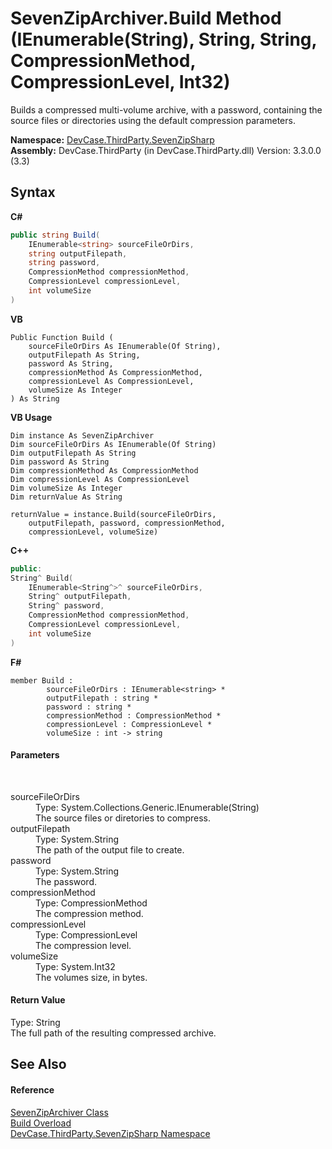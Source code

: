 # SevenZipArchiver.Build Method (IEnumerable(String), String, String, CompressionMethod, CompressionLevel, Int32)
 

Builds a compressed multi-volume archive, with a password, containing the source files or directories using the default compression parameters.

**Namespace:**&nbsp;<a href="N_DevCase_ThirdParty_SevenZipSharp">DevCase.ThirdParty.SevenZipSharp</a><br />**Assembly:**&nbsp;DevCase.ThirdParty (in DevCase.ThirdParty.dll) Version: 3.3.0.0 (3.3)

## Syntax

**C#**<br />
``` C#
public string Build(
	IEnumerable<string> sourceFileOrDirs,
	string outputFilepath,
	string password,
	CompressionMethod compressionMethod,
	CompressionLevel compressionLevel,
	int volumeSize
)
```

**VB**<br />
``` VB
Public Function Build ( 
	sourceFileOrDirs As IEnumerable(Of String),
	outputFilepath As String,
	password As String,
	compressionMethod As CompressionMethod,
	compressionLevel As CompressionLevel,
	volumeSize As Integer
) As String
```

**VB Usage**<br />
``` VB Usage
Dim instance As SevenZipArchiver
Dim sourceFileOrDirs As IEnumerable(Of String)
Dim outputFilepath As String
Dim password As String
Dim compressionMethod As CompressionMethod
Dim compressionLevel As CompressionLevel
Dim volumeSize As Integer
Dim returnValue As String

returnValue = instance.Build(sourceFileOrDirs, 
	outputFilepath, password, compressionMethod, 
	compressionLevel, volumeSize)
```

**C++**<br />
``` C++
public:
String^ Build(
	IEnumerable<String^>^ sourceFileOrDirs, 
	String^ outputFilepath, 
	String^ password, 
	CompressionMethod compressionMethod, 
	CompressionLevel compressionLevel, 
	int volumeSize
)
```

**F#**<br />
``` F#
member Build : 
        sourceFileOrDirs : IEnumerable<string> * 
        outputFilepath : string * 
        password : string * 
        compressionMethod : CompressionMethod * 
        compressionLevel : CompressionLevel * 
        volumeSize : int -> string 

```


#### Parameters
&nbsp;<dl><dt>sourceFileOrDirs</dt><dd>Type: System.Collections.Generic.IEnumerable(String)<br />The source files or diretories to compress.</dd><dt>outputFilepath</dt><dd>Type: System.String<br />The path of the output file to create.</dd><dt>password</dt><dd>Type: System.String<br />The password.</dd><dt>compressionMethod</dt><dd>Type: CompressionMethod<br />The compression method.</dd><dt>compressionLevel</dt><dd>Type: CompressionLevel<br />The compression level.</dd><dt>volumeSize</dt><dd>Type: System.Int32<br />The volumes size, in bytes.</dd></dl>

#### Return Value
Type: String<br />The full path of the resulting compressed archive.

## See Also


#### Reference
<a href="T_DevCase_ThirdParty_SevenZipSharp_SevenZipArchiver">SevenZipArchiver Class</a><br /><a href="Overload_DevCase_ThirdParty_SevenZipSharp_SevenZipArchiver_Build">Build Overload</a><br /><a href="N_DevCase_ThirdParty_SevenZipSharp">DevCase.ThirdParty.SevenZipSharp Namespace</a><br />